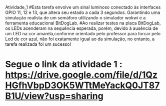 Atividade_1
#Esta tarefa envolve um sinal luminoso conectado às interfaces GPIO 11, 12 e 13, que altera seu estado a cada 3 segundos. Garantindo uma simulação realista de um semáforo utilizando o simulador wokwi e a ferramenta educacional BitDogLab.
 #Ao realizar testes na placa BitDogLab, os LEDs acenderam na sequência esperada, porém, devido à ausência de um LED na cor amarela,conforme orientado pelo professor para torcar pelo Led de cor azul, não foi exatamente igual ao da simulação, no entanto, a tarefa realizada foi um sucesso!
# Segue o link da atividade 1 : https://drive.google.com/file/d/1QzHGfhVbpD3OK5WTtMeYackQ0JT87B1U/view?usp=sharing


